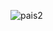 ![pais2](https://github.com/lokito1994/banderapaisvaluacion/assets/151756476/f40483b3-e85f-4d9f-b5b0-3b7b2279ef20)
